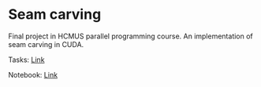 # Seam carving

Final project in HCMUS parallel programming course. An implementation of seam carving in CUDA.

Tasks: [Link](https://docs.google.com/spreadsheets/d/1niNkgiatqVv5ZHbLDha_LVsxlsbOHn0Jkyx4X0cTt-Q/edit?usp=sharing)

Notebook: [Link](https://colab.research.google.com/drive/1dG64BS-6aJgMvjVhSdZmtZ1NyFAy_ts9?usp=sharing)
